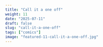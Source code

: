 ```yaml
---
title: "Call it a one off"
weight: 11
date: "2025-07-11"
draft: false
slug: "call-it-a-one-off"
tags: ["comics"]
image: "featured-11-call-it-a-one-off.jpg"
---
```

